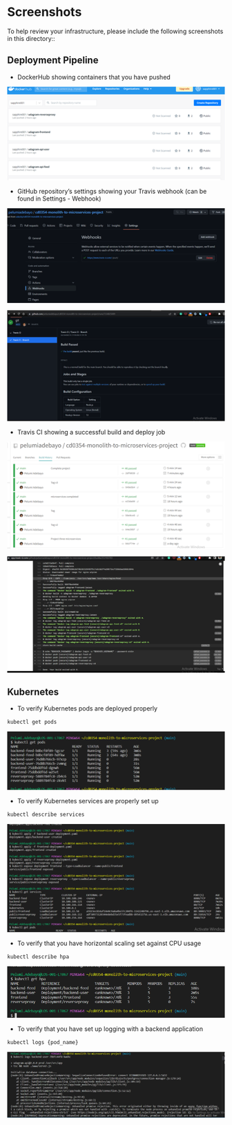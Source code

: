 # Screenshots
To help review your infrastructure, please include the following screenshots in this directory::

## Deployment Pipeline
* DockerHub showing containers that you have pushed

![pushed containers](./images/docker.PNG)

* GitHub repository’s settings showing your Travis webhook (can be found in Settings - Webhook)

![pushed containers](./images/webhook.PNG)

![pushed containers](./images/travis.PNG)


* Travis CI showing a successful build and deploy job

![successful build](./images/buildpipeline.PNG)

![successful build log](./images/buildlog.PNG)


## Kubernetes
* To verify Kubernetes pods are deployed properly
```bash
kubectl get pods
```
![Kubernetes pods](./images/runpod.PNG)

* To verify Kubernetes services are properly set up
```bash
kubectl describe services
```
![Kubernetes services](./images/service.PNG)

* To verify that you have horizontal scaling set against CPU usage
```bash
kubectl describe hpa
```
![Kubernetes hpa](./images/hpa.PNG)

* To verify that you have set up logging with a backend application
```bash
kubectl logs {pod_name}
```
![Kubernetes logs](./images/backendlog.PNG)

